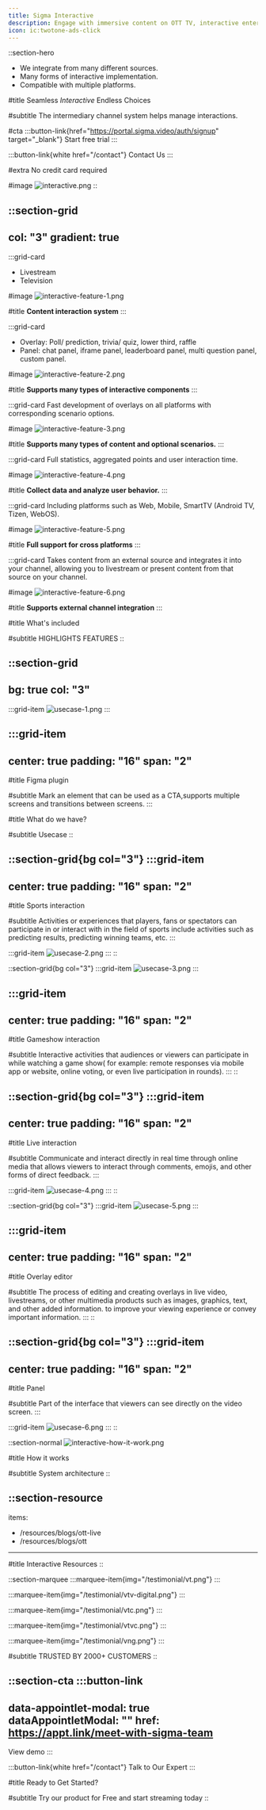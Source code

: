 ```yaml
---
title: Sigma Interactive
description: Engage with immersive content on OTT TV, interactive entertainment experience
icon: ic:twotone-ads-click
---
```


::section-hero
- We integrate from many different sources.
- Many forms of interactive implementation.
- Compatible with multiple platforms.

#title
Seamless *Interactive* Endless Choices

#subtitle
The intermediary channel system helps manage interactions.

#cta
  :::button-link{href="https://portal.sigma.video/auth/signup" target="_blank"}
  Start free trial
  :::

  :::button-link{white href="/contact"}
  Contact Us
  :::

#extra
No credit card required

#image
![interactive.png](/interactive/interactive.png)
::

::section-grid
---
col: "3"
gradient: true
---
  :::grid-card
  - Livestream
  - Television
  
  #image
  ![interactive-feature-1.png](/interactive/interactive-feature-1.png)
  
  #title
  **Content interaction system**
  :::

  :::grid-card
  - Overlay: Poll/ prediction, trivia/ quiz, lower third, raffle
  - Panel: chat panel, iframe panel, leaderboard panel, multi question panel, custom panel.
  
  #image
  ![interactive-feature-2.png](/interactive/interactive-feature-2.png)
  
  #title
  **Supports many types of interactive components**
  :::

  :::grid-card
  Fast development of overlays on all platforms with corresponding scenario options.
  
  #image
  ![interactive-feature-3.png](/interactive/interactive-feature-3.png)
  
  #title
  **Supports many types of content and optional scenarios.**
  :::

  :::grid-card
  Full statistics, aggregated points and user interaction time.
  
  #image
  ![interactive-feature-4.png](/interactive/interactive-feature-4.png)
  
  #title
  **Collect data and analyze user behavior.**
  :::

  :::grid-card
  Including platforms such as Web, Mobile, SmartTV (Android TV, Tizen, WebOS).
  
  #image
  ![interactive-feature-5.png](/interactive/interactive-feature-5.png)
  
  #title
  **Full support for cross platforms**
  :::

  :::grid-card
  Takes content from an external source and integrates it into your channel, allowing you to livestream or present content from that source on your channel.
  
  #image
  ![interactive-feature-6.png](/interactive/interactive-feature-6.png)
  
  #title
  **Supports external channel integration**
  :::

#title
What's included

#subtitle
HIGHLIGHTS FEATURES
::

::section-grid
---
bg: true
col: "3"
---
  :::grid-item
  ![usecase-1.png](/interactive/usecase-1.png)
  :::

  :::grid-item
  ---
  center: true
  padding: "16"
  span: "2"
  ---
  #title
  Figma plugin
  
  #subtitle
  Mark an element that can be used as a CTA,supports multiple screens and transitions between screens.
  :::

#title
What do we have?

#subtitle
Usecase
::

::section-grid{bg col="3"}
  :::grid-item
  ---
  center: true
  padding: "16"
  span: "2"
  ---
  #title
  Sports interaction
  
  #subtitle
  Activities or experiences that players, fans or spectators can participate in or interact with in the field of sports include activities such as predicting results, predicting winning teams, etc.
  :::

  :::grid-item
  ![usecase-2.png](/interactive/usecase-2.png)
  :::
::

::section-grid{bg col="3"}
  :::grid-item
  ![usecase-3.png](/interactive/usecase-3.png)
  :::

  :::grid-item
  ---
  center: true
  padding: "16"
  span: "2"
  ---
  #title
  Gameshow interaction
  
  #subtitle
  Interactive activities that audiences or viewers can participate in while watching a game show( for example: remote responses via mobile app or website, online voting, or even live participation in rounds).
  :::
::

::section-grid{bg col="3"}
  :::grid-item
  ---
  center: true
  padding: "16"
  span: "2"
  ---
  #title
  Live interaction
  
  #subtitle
  Communicate and interact directly in real time through online media that allows viewers to interact through comments, emojis, and other forms of direct feedback.
  :::

  :::grid-item
  ![usecase-4.png](/interactive/usecase-4.png)
  :::
::

::section-grid{bg col="3"}
  :::grid-item
  ![usecase-5.png](/interactive/usecase-5.png)
  :::

  :::grid-item
  ---
  center: true
  padding: "16"
  span: "2"
  ---
  #title
  Overlay editor
  
  #subtitle
  The process of editing and creating overlays in live video, livestreams, or other multimedia products such as images, graphics, text, and other added information. to improve your viewing experience or convey important information.
  :::
::

::section-grid{bg col="3"}
  :::grid-item
  ---
  center: true
  padding: "16"
  span: "2"
  ---
  #title
  Panel
  
  #subtitle
  Part of the interface that viewers can see directly on the video screen.
  :::

  :::grid-item
  ![usecase-6.png](/interactive/usecase-6.png)
  :::
::

::section-normal
![interactive-how-it-work.png](/interactive/interactive-how-it-work.png)

#title
How it works

#subtitle
System architecture
::

::section-resource
---
items:
  - /resources/blogs/ott-live
  - /resources/blogs/ott
---
#title
Interactive Resources
::

::section-marquee
  :::marquee-item{img="/testimonial/vt.png"}
  :::

  :::marquee-item{img="/testimonial/vtv-digital.png"}
  :::

  :::marquee-item{img="/testimonial/vtc.png"}
  :::

  :::marquee-item{img="/testimonial/vtvc.png"}
  :::

  :::marquee-item{img="/testimonial/vng.png"}
  :::

#subtitle
TRUSTED BY 2000+ CUSTOMERS
::

::section-cta
  :::button-link
  ---
  data-appointlet-modal: true
  dataAppointletModal: ""
  href: https://appt.link/meet-with-sigma-team
  ---
  View demo
  :::

  :::button-link{white href="/contact"}
  Talk to Our Expert
  :::

#title
Ready to Get Started?

#subtitle
Try our product for Free and start streaming today
::
